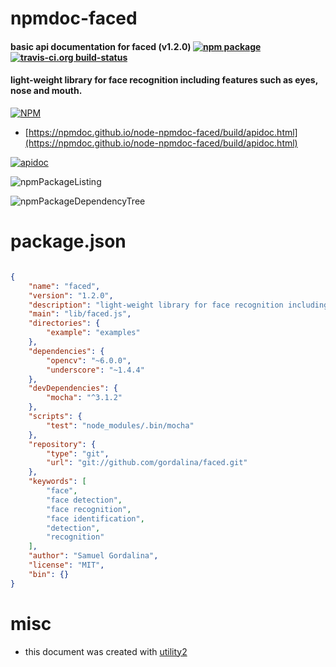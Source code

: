 # npmdoc-faced

#### basic api documentation for  faced (v1.2.0)  [![npm package](https://img.shields.io/npm/v/npmdoc-faced.svg?style=flat-square)](https://www.npmjs.org/package/npmdoc-faced) [![travis-ci.org build-status](https://api.travis-ci.org/npmdoc/node-npmdoc-faced.svg)](https://travis-ci.org/npmdoc/node-npmdoc-faced)

#### light-weight library for face recognition including features such as eyes, nose and mouth.

[![NPM](https://nodei.co/npm/faced.png?downloads=true&downloadRank=true&stars=true)](https://www.npmjs.com/package/faced)

- [https://npmdoc.github.io/node-npmdoc-faced/build/apidoc.html](https://npmdoc.github.io/node-npmdoc-faced/build/apidoc.html)

[![apidoc](https://npmdoc.github.io/node-npmdoc-faced/build/screenCapture.buildCi.browser.%252Ftmp%252Fbuild%252Fapidoc.html.png)](https://npmdoc.github.io/node-npmdoc-faced/build/apidoc.html)

![npmPackageListing](https://npmdoc.github.io/node-npmdoc-faced/build/screenCapture.npmPackageListing.svg)

![npmPackageDependencyTree](https://npmdoc.github.io/node-npmdoc-faced/build/screenCapture.npmPackageDependencyTree.svg)



# package.json

```json

{
    "name": "faced",
    "version": "1.2.0",
    "description": "light-weight library for face recognition including features such as eyes, nose and mouth.",
    "main": "lib/faced.js",
    "directories": {
        "example": "examples"
    },
    "dependencies": {
        "opencv": "~6.0.0",
        "underscore": "~1.4.4"
    },
    "devDependencies": {
        "mocha": "^3.1.2"
    },
    "scripts": {
        "test": "node_modules/.bin/mocha"
    },
    "repository": {
        "type": "git",
        "url": "git://github.com/gordalina/faced.git"
    },
    "keywords": [
        "face",
        "face detection",
        "face recognition",
        "face identification",
        "detection",
        "recognition"
    ],
    "author": "Samuel Gordalina",
    "license": "MIT",
    "bin": {}
}
```



# misc
- this document was created with [utility2](https://github.com/kaizhu256/node-utility2)
